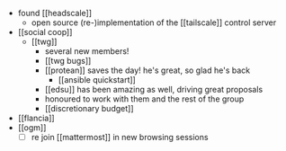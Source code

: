 - found [[headscale]]
  - open source (re-)implementation of the [[tailscale]] control server
- [[social coop]]
  - [[twg]]
    - several new members!
    - [[twg bugs]]
    - [[protean]] saves the day! he's great, so glad he's back
      - [[ansible quickstart]]
    - [[edsu]] has been amazing as well, driving great proposals
    - honoured to work with them and the rest of the group
    - [[discretionary budget]]
- [[flancia]]
- [[ogm]]
  - [ ] re join [[mattermost]] in new browsing sessions
